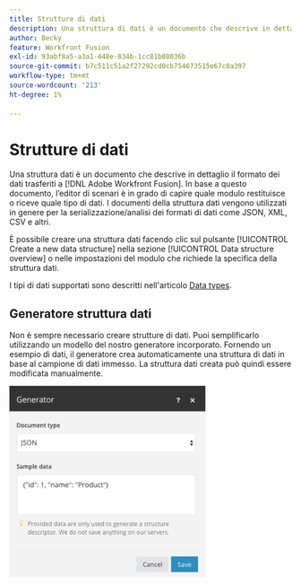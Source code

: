 ```yaml
---
title: Strutture di dati
description: Una struttura di dati è un documento che descrive in dettaglio il formato dei dati trasferiti ad Adobe Workfront Fusion. In base a questo documento, l’editor di scenari è in grado di capire quale modulo restituisce o riceve quale tipo di dati. I documenti della struttura dati vengono utilizzati in genere per la serializzazione/analisi dei formati di dati come JSON, XML, CSV e altri.
author: Becky
feature: Workfront Fusion
exl-id: 93abf8a5-a3a1-448e-834b-1cc81b88036b
source-git-commit: b7c511c51a2f27292cd0cb754673515e67c8a397
workflow-type: tm+mt
source-wordcount: '213'
ht-degree: 1%

---
```


# Strutture di dati

Una struttura dati è un documento che descrive in dettaglio il formato dei dati trasferiti a [!DNL Adobe Workfront Fusion]. In base a questo documento, l’editor di scenari è in grado di capire quale modulo restituisce o riceve quale tipo di dati. I documenti della struttura dati vengono utilizzati in genere per la serializzazione/analisi dei formati di dati come JSON, XML, CSV e altri.

È possibile creare una struttura dati facendo clic sul pulsante [!UICONTROL Create a new data structure] nella sezione [!UICONTROL Data structure overview] o nelle impostazioni del modulo che richiede la specifica della struttura dati.

I tipi di dati supportati sono descritti nell&#39;articolo [Data types](/help/workfront-fusion/references/mapping-panel/data-types/item-data-types.md).


## Generatore struttura dati

Non è sempre necessario creare strutture di dati. Puoi semplificarlo utilizzando un modello del nostro generatore incorporato. Fornendo un esempio di dati, il generatore crea automaticamente una struttura di dati in base al campione di dati immesso. La struttura dati creata può quindi essere modificata manualmente.

![](assets/data-structure-generator-350x341.jpg)

